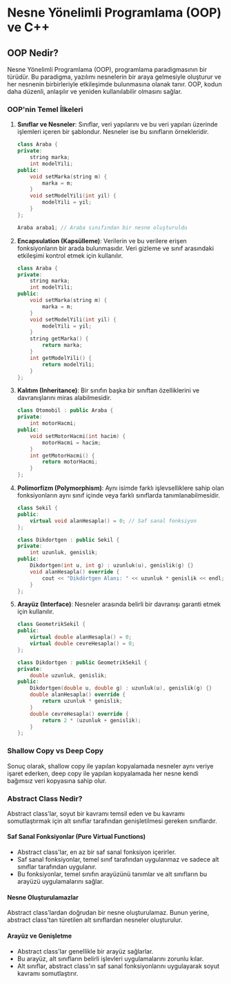 # Nesne Yönelimli Programlama (OOP) ve C++


## OOP Nedir?

Nesne Yönelimli Programlama (OOP), programlama paradigmasının bir türüdür. Bu paradigma, yazılımı nesnelerin bir araya gelmesiyle oluşturur ve her nesnenin birbirleriyle etkileşimde bulunmasına olanak tanır. OOP, kodun daha düzenli, anlaşılır ve yeniden kullanılabilir olmasını sağlar.

### OOP'nin Temel İlkeleri

1. **Sınıflar ve Nesneler**: Sınıflar, veri yapılarını ve bu veri yapıları üzerinde işlemleri içeren bir şablondur. Nesneler ise bu sınıfların örnekleridir.

    ```cpp
    class Araba {
    private:
        string marka;
        int modelYili;
    public:
        void setMarka(string m) {
            marka = m;
        }
        void setModelYili(int yil) {
            modelYili = yil;
        }
    };

    Araba araba1; // Araba sınıfından bir nesne oluşturuldu
    ```

2. **Encapsulation (Kapsülleme)**: Verilerin ve bu verilere erişen fonksiyonların bir arada bulunmasıdır. Veri gizleme ve sınıf arasındaki etkileşimi kontrol etmek için kullanılır.

    ```cpp
    class Araba {
    private:
        string marka;
        int modelYili;
    public:
        void setMarka(string m) {
            marka = m;
        }
        void setModelYili(int yil) {
            modelYili = yil;
        }
        string getMarka() {
            return marka;
        }
        int getModelYili() {
            return modelYili;
        }
    };
    ```

3. **Kalıtım (Inheritance)**: Bir sınıfın başka bir sınıftan özelliklerini ve davranışlarını miras alabilmesidir.

    ```cpp
    class Otomobil : public Araba {
    private:
        int motorHacmi;
    public:
        void setMotorHacmi(int hacim) {
            motorHacmi = hacim;
        }
        int getMotorHacmi() {
            return motorHacmi;
        }
    };
    ```

4. **Polimorfizm (Polymorphism)**: Aynı isimde farklı işlevselliklere sahip olan fonksiyonların aynı sınıf içinde veya farklı sınıflarda tanımlanabilmesidir.

    ```cpp
    class Sekil {
    public:
        virtual void alanHesapla() = 0; // Saf sanal fonksiyon
    };

    class Dikdortgen : public Sekil {
    private:
        int uzunluk, genislik;
    public:
        Dikdortgen(int u, int g) : uzunluk(u), genislik(g) {}
        void alanHesapla() override {
            cout << "Dikdörtgen Alanı: " << uzunluk * genislik << endl;
        }
    };
    ```

5. **Arayüz (Interface)**: Nesneler arasında belirli bir davranışı garanti etmek için kullanılır.

    ```cpp
    class GeometrikSekil {
    public:
        virtual double alanHesapla() = 0;
        virtual double cevreHesapla() = 0;
    };

    class Dikdortgen : public GeometrikSekil {
    private:
        double uzunluk, genislik;
    public:
        Dikdortgen(double u, double g) : uzunluk(u), genislik(g) {}
        double alanHesapla() override {
            return uzunluk * genislik;
        }
        double cevreHesapla() override {
            return 2 * (uzunluk + genislik);
        }
    };
    ```

### Shallow Copy vs Deep Copy

Sonuç olarak, shallow copy ile yapılan kopyalamada nesneler aynı veriye işaret ederken, deep copy ile yapılan kopyalamada her nesne kendi bağımsız veri kopyasına sahip olur.

### Abstract Class Nedir?

Abstract class'lar, soyut bir kavramı temsil eden ve bu kavramı somutlaştırmak için alt sınıflar tarafından genişletilmesi gereken sınıflardır.

#### Saf Sanal Fonksiyonlar (Pure Virtual Functions)

- Abstract class'lar, en az bir saf sanal fonksiyon içerirler.
- Saf sanal fonksiyonlar, temel sınıf tarafından uygulanmaz ve sadece alt sınıflar tarafından uygulanır.
- Bu fonksiyonlar, temel sınıfın arayüzünü tanımlar ve alt sınıfların bu arayüzü uygulamalarını sağlar.

#### Nesne Oluşturulamazlar

Abstract class'lardan doğrudan bir nesne oluşturulamaz. Bunun yerine, abstract class'tan türetilen alt sınıflardan nesneler oluşturulur.

#### Arayüz ve Genişletme

- Abstract class'lar genellikle bir arayüz sağlarlar.
- Bu arayüz, alt sınıfların belirli işlevleri uygulamalarını zorunlu kılar.
- Alt sınıflar, abstract class'ın saf sanal fonksiyonlarını uygulayarak soyut kavramı somutlaştırır.
